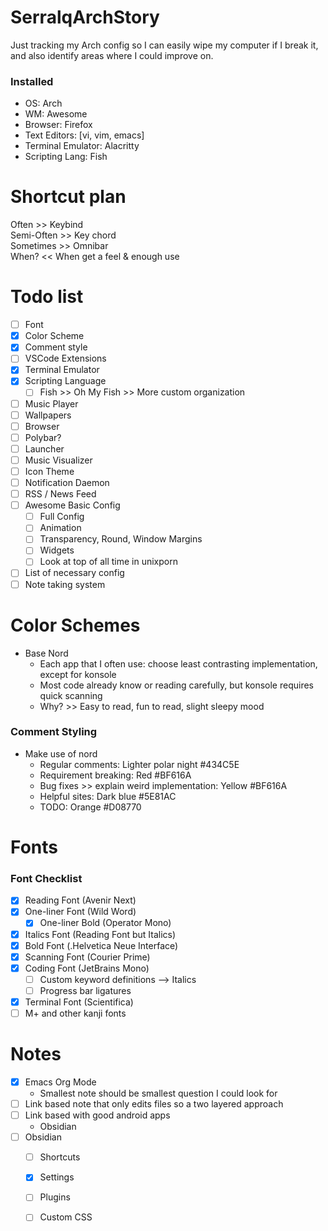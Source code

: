 # SerralqArchStory
Just tracking my Arch config so I can easily wipe my computer if I break it, and also identify areas where I could improve on.

### Installed
- OS: Arch
- WM: Awesome
- Browser: Firefox
- Text Editors: [vi, vim, emacs]
- Terminal Emulator: Alacritty
- Scripting Lang: Fish

# Shortcut plan
Often >> Keybind  
Semi-Often >> Key chord  
Sometimes >> Omnibar  
When? << When get a feel & enough use  


# Todo list
- [ ] Font
- [X] Color Scheme
- [X] Comment style
- [ ] VSCode Extensions
- [X] Terminal Emulator
- [X] Scripting Language
  - [ ] Fish >> Oh My Fish >> More custom organization
- [ ] Music Player
- [ ] Wallpapers
- [ ] Browser
- [ ] Polybar?
- [ ] Launcher
- [ ] Music Visualizer
- [ ] Icon Theme
- [ ] Notification Daemon
- [ ] RSS / News Feed
- [ ] Awesome Basic Config
  - [ ] Full Config
  - [ ] Animation
  - [ ] Transparency, Round, Window Margins
  - [ ] Widgets
  - [ ] Look at top of all time in unixporn
- [ ] List of necessary config
- [ ] Note taking system

# Color Schemes
- Base Nord
  - Each app that I often use: choose least contrasting implementation, except for konsole
  - Most code already know or reading carefully, but konsole requires quick scanning
  - Why? >> Easy to read, fun to read, slight sleepy mood

### Comment Styling
- Make use of nord
  - Regular comments: Lighter polar night #434C5E
  - Requirement breaking: Red #BF616A
  - Bug fixes >> explain weird implementation: Yellow  #BF616A
  - Helpful sites: Dark blue #5E81AC
  - TODO: Orange #D08770

# Fonts

### Font Checklist
- [x] Reading Font (Avenir Next)
- [x] One-liner Font (Wild Word)
  - [X] One-liner Bold (Operator Mono)
- [X] Italics Font (Reading Font but Italics)
- [X] Bold Font (.Helvetica Neue Interface)
- [X] Scanning Font (Courier Prime)
- [X] Coding Font (JetBrains Mono)
  - [ ] Custom keyword definitions --> Italics
  - [ ] Progress bar ligatures
- [X] Terminal Font (Scientifica)
- [ ] M+ and other kanji fonts

# Notes
- [X] Emacs Org Mode
  - Smallest note should be smallest question I could look for
- [ ] Link based note that only edits files so a two layered approach
- [ ] Link based with good android apps
  - Obsidian
- [ ] Obsidian
  - [ ] Shortcuts
  - [X] Settings
  - [ ] Plugins
  - [ ] Custom CSS

